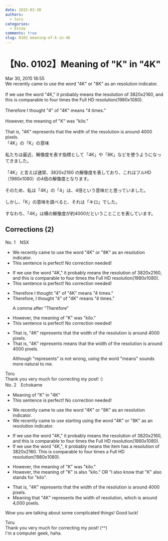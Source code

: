 ```yaml
---
date: 2015-03-30
authors:
  - toru
categories:
  - Essay
comments: true
slug: 0102_meaning-of-k-in-4k
---
```


# 【No. 0102】Meaning of "K" in "4K"
<div class="date">Mar 30, 2015 18:55</div>
<div id="post"><div id="body_show_ori">
We recently came to use the word "4K" or "8K" as an resolution indicator.<br/><br/>If we use the word "4K," it probably means the resolution of 3820x2160, and this is comparable to four times the Full HD resolution(1980x1080).<br/><br/>Therefore I thought "4" of "4K" means "4 times."<br/><br/>However, the meaning of "K" was "kilo."<br/><br/>That is, "4K" represents that the width of the resolution is around 4000 pixels.
</div></div>

<!-- more -->

<div id="post_ja"><div id="body_show_mo">
「4K」の「K」の意味<br/><br/>私たちは最近、解像度を表す指標として「4K」や「8K」などを使うようになってきました。<br/><br/>「4K」と言えば通常、3820x2160 の解像度を表しており、これはフルHD（1980x1080）の4倍の解像度となります。<br/><br/>そのため、私は「4K」の「4」は、4倍という意味だと思っていました。<br/><br/>しかし、「K」の意味を調べると、それは「キロ」でした。<br/><br/>すなわち、「4K」は横の解像度が約4000だということことを表しています。
</div></div>

## Corrections (2)
<div id="block"><div class="first_name"> No. 1　<span class="just_name">NSX</span></div><div id="block2">
<ul class="correction_field">
<li class="incorrect">We recently came to use the word "4K" or "8K" as an resolution indicator.</li>
<li class="corrected perfect">This sentence is perfect! No correction needed!</li>
</ul>
<ul class="correction_field">
<li class="incorrect">If we use the word "4K," it probably means the resolution of 3820x2160, and this is comparable to four times the Full HD resolution(1980x1080).</li>
<li class="corrected perfect">This sentence is perfect! No correction needed!</li>
</ul>
<ul class="correction_field">
<li class="incorrect">Therefore I thought "4" of "4K" means "4 times."</li>
<li class="corrected correct">
Therefore<span class="f_blue">,</span> I thought "4" of "4K" means "4 times."
<p class="correction_comment">A comma after "Therefore"</p>
</li>
</ul>
<ul class="correction_field">
<li class="incorrect">However, the meaning of "K" was "kilo."</li>
<li class="corrected perfect">This sentence is perfect! No correction needed!</li>
</ul>
<ul class="correction_field">
<li class="incorrect">That is, "4K" represents that the width of the resolution is around 4000 pixels.</li>
<li class="corrected correct">
That is, "4K" <span class="f_red"><span class="sline">represents</span></span> <span class="f_blue">means</span> that the width of the resolution is around 4000 pixels.
<p class="correction_comment">Although "represents" is not wrong, using the word "means" sounds more natural to me.</p>
</li>
</ul>
</div><div class="name"><span class="just_name">Toru</span><br>
Thank you very much for correcting my post! :)
</div>
</div>
<div id="block"><div class="first_name"> No. 2　<span class="just_name">Echokame</span></div><div id="block2">
<ul class="correction_field">
<li class="incorrect">Meaning of "K" in "4K"</li>
<li class="corrected perfect">This sentence is perfect! No correction needed!</li>
</ul>
<ul class="correction_field">
<li class="incorrect">We recently came to use the word "4K" or "8K" as an resolution indicator.</li>
<li class="corrected correct">
We recently <span class="sline">came to use</span> <span class="f_red">starting using </span>the word "4K" or "8K" as a<span class="f_red"><span class="sline">n</span></span> resolution indicator.
</li>
</ul>
<ul class="correction_field">
<li class="incorrect">If we use the word "4K," it probably means the resolution of 3820x2160, and this is comparable to four times the Full HD resolution(1980x1080).</li>
<li class="corrected correct">
If we use the word "4K<span class="sline"><span class="f_red">,</span></span>"<span class="f_red">,</span> it probably means the<span class="f_red"> item has a</span> resolution of 3820x2160<span class="f_red">. T</span>his is comparable to four times <span class="f_red">a</span> Full HD resolution(1980x1080).
</li>
</ul>
<ul class="correction_field">
<li class="incorrect">However, the meaning of "K" was "kilo."</li>
<li class="corrected correct">
However, the meaning of "K" <span class="f_red">is also</span> "kilo." <span class="f_blue">OR "I also know that "K" also stands for "kilo".</span>
</li>
</ul>
<ul class="correction_field">
<li class="incorrect">That is, "4K" represents that the width of the resolution is around 4000 pixels.</li>
<li class="corrected correct">
<span class="f_red">Meaning that </span>"4K" represents <span class="f_red">the width of resolution, which is around 4,000 pixels.</span>
</li>
</ul>
<p class="comment_small">
 Wow you are talking about some complicated things! Good luck!
</p>

</div><div class="name"><span class="just_name">Toru</span><br>
Thank you very much for correcting my post! (^^)<br/>I'm a computer geek, haha.
</div>
</div>
